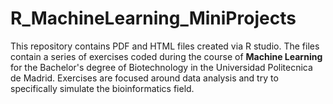 # R_MachineLearning_MiniProjects
This repository contains PDF and HTML files created via R studio. The files contain a series of exercises coded during the course of **Machine Learning** for the Bachelor's degree of Biotechnology in the Universidad Politecnica de Madrid. Exercises are focused around data analysis and try to specifically simulate the bioinformatics field. 
